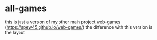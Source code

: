 # all-games
this is just a version of my other main project web-games (https://spew45.github.io/web-games/) the difference with this version is the layout